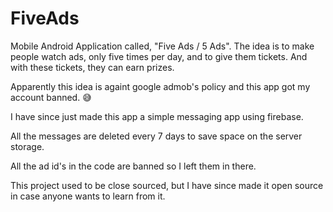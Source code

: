 # FiveAds
Mobile Android Application called, "Five Ads / 5 Ads". The idea is to make people watch ads, only five times per day, and to give them tickets. And with these tickets, they can earn prizes.

Apparently this idea is againt google admob's policy and this app got my account banned. :sweat_smile:	

I have since just made this app a simple messaging app using firebase.

All the messages are deleted every 7 days to save space on the server storage.

All the ad id's in the code are banned so I left them in there.

This project used to be close sourced, but I have since made it open source in case anyone wants to learn from it.
